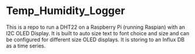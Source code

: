 # Temp_Humidity_Logger
This is a repo to run a DHT22 on a Raspberry Pi (running Raspian) with an I2C OLED Display.  It is built to auto size text to font choice and size and can be configured for different size OLED displays.  It is storing to an Influx DB as a time series.  
